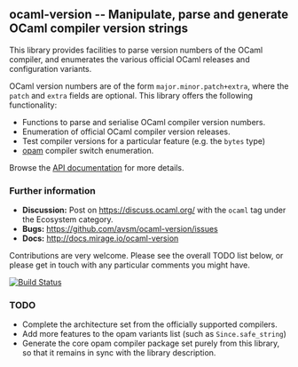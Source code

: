 ocaml-version -- Manipulate, parse and generate OCaml compiler version strings
------------------------------------------------------------------------------

This library provides facilities to parse version numbers of the OCaml
compiler, and enumerates the various official OCaml releases and configuration
variants.

OCaml version numbers are of the form `major.minor.patch+extra`, where the
`patch` and `extra` fields are optional.  This library offers the following
functionality:

- Functions to parse and serialise OCaml compiler version numbers.
- Enumeration of official OCaml compiler version releases.
- Test compiler versions for a particular feature (e.g. the `bytes` type)
- [opam](https://opam.ocaml.org) compiler switch enumeration.

Browse the [API documentation](http://docs.mirage.io/ocaml-version) for more
details.

### Further information

- **Discussion:** Post on <https://discuss.ocaml.org/> with the `ocaml` tag under
  the Ecosystem category.
- **Bugs:** <https://github.com/avsm/ocaml-version/issues>
- **Docs:** <http://docs.mirage.io/ocaml-version>

Contributions are very welcome.  Please see the overall TODO list below, or
please get in touch with any particular comments you might have.

[![Build Status](https://travis-ci.org/avsm/ocaml-version.svg?branch=master)](https://travis-ci.org/avsm/ocaml-version)

### TODO 

- Complete the architecture set from the officially supported compilers.
- Add more features to the opam variants list (such as `Since.safe_string`)
- Generate the core opam compiler package set purely from this library, so that
  it remains in sync with the library description.
